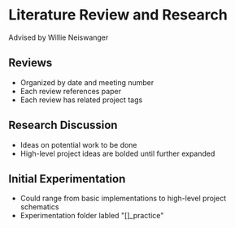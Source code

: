 # Literature Review and Research
Advised by Willie Neiswanger
## Reviews
- Organized by date and meeting number
- Each review references paper
- Each review has related project tags

## Research Discussion
- Ideas on potential work to be done
- High-level project ideas are bolded until further expanded

## Initial Experimentation
- Could range from basic implementations to high-level project schematics
- Experimentation folder labled "[]_practice"
